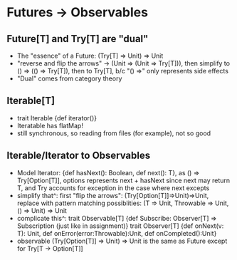 # Futures -> Observables

## Future[T] and Try[T] are "dual"
* The "essence" of a Future: (Try[T] => Unit) => Unit
* "reverse and flip the arrows" -> (Unit => (Unit => Try[T])), then simplify to () => (() => Try[T]), then to Try[T], b/c "() =>" only represents side effects
* "Dual" comes from category theory

## Iterable[T]
* trait Iterable {def iterator()}
* Iteratable has flatMap!
* still synchronous, so reading from files (for example), not so good

## Iterable/Iterator to Observables
* Model Iterator: {def hasNext(): Boolean, def next(): T}, as () => Try[Option[T]], options represents next + hasNext since next may return T, and Try accounts for exception in the case where next excepts
* simplify that^: first "flip the arrows": (Try[Option[T]]=>Unit)=>Unit, replace with pattern matching possiblities: (T => Unit, Throwable => Unit, () => Unit) => Unit
* complicate this^:
    trait Observable[T] {def Subscribe: Observer[T] => Subscription (just like in assignment)}
    trait Observer[T] {def onNext(v: T): Unit, def onError(error:Throwable):Unit, def onCompleted():Unit}
* observable (Try[Option[T]] => Unit) => Unit is the same as Future except for Try[T -> Option[T]]
